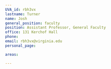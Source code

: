 ```yaml
---
UVA_id: rbh3vx
lastname: Turner
name: Josh
general_position: faculty
position: Assistant Professor, General Faculty
office: 131 Kerchof Hall
phone:
email: rbh3vx@virginia.edu
personal_page:

areas:

---
```

